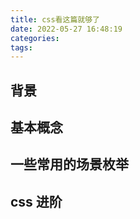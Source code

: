 ```yaml
---
title: css看这篇就够了
date: 2022-05-27 16:48:19
categories:
tags:
---
```


## 背景

## 基本概念

## 一些常用的场景枚举

## css 进阶
